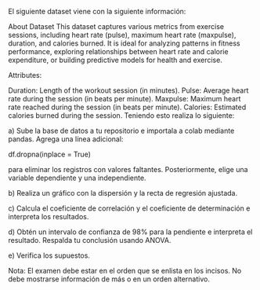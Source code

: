 El siguiente dataset viene con la siguiente información:

About Dataset
This dataset captures various metrics from exercise sessions, including heart rate (pulse), maximum heart rate (maxpulse), duration, and calories burned. It is ideal for analyzing patterns in fitness performance, exploring relationships between heart rate and calorie expenditure, or building predictive models for health and exercise.

Attributes:

Duration: Length of the workout session (in minutes).
Pulse: Average heart rate during the session (in beats per minute).
Maxpulse: Maximum heart rate reached during the session (in beats per minute).
Calories: Estimated calories burned during the session.
Teniendo esto realiza lo siguiente:

a) Sube la base de datos a tu repositorio e importala a colab mediante pandas. Agrega una línea adicional:

df.dropna(inplace = True) 

para eliminar los registros con valores faltantes. Posteriormente, elige una variable dependiente y una independiente.

b) Realiza un gráfico con la dispersión y la recta de regresión ajustada. 

c) Calcula el coeficiente de correlación y el coeficiente de determinación e interpreta los resultados.

d) Obtén un intervalo de confianza de 98% para la pendiente e interpreta el resultado. Respalda tu conclusión usando ANOVA.

e) Verifica los supuestos. 



Nota: El examen debe estar en el orden que se enlista en los incisos. No debe mostrarse información de más o en un orden alternativo.
